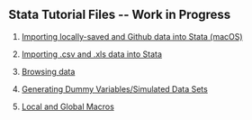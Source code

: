 ## Stata Tutorial Files -- Work in Progress

1) [Importing locally-saved and Github data into Stata (macOS)](https://pjakiela.github.io/stata/mod1.html)

2) [Importing .csv and .xls data into Stata](https://pjakiela.github.io/stata/importExcelCSV.html)

3) [Browsing data](https://pjakiela.github.io/stata/browsing.html)

4) [Generating Dummy Variables/Simulated Data Sets](https://pjakiela.github.io/stata/variablesMod.html)

5) [Local and Global Macros](https://pjakiela.github.io/stata/macroMod.html)
